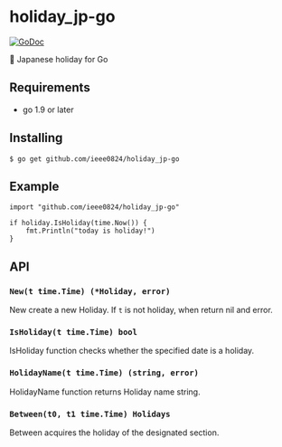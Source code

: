 # holiday_jp-go

[![GoDoc](https://godoc.org/github.com/ieee0824/holiday_jp-go?status.svg)](https://godoc.org/github.com/ieee0824/holiday_jp-go)

🎌 Japanese holiday for Go

## Requirements
* go 1.9 or later

## Installing

```
$ go get github.com/ieee0824/holiday_jp-go
```

## Example

```
import "github.com/ieee0824/holiday_jp-go"

if holiday.IsHoliday(time.Now()) {
    fmt.Println("today is holiday!")
}
```

## API

### `New(t time.Time) (*Holiday, error)`

New create a new Holiday.
If `t` is not holiday, when return nil and error.

### `IsHoliday(t time.Time) bool`

IsHoliday function checks whether the specified date is a holiday.

### `HolidayName(t time.Time) (string, error)`

HolidayName function returns Holiday name string.

### `Between(t0, t1 time.Time) Holidays`

Between acquires the holiday of the designated section.
